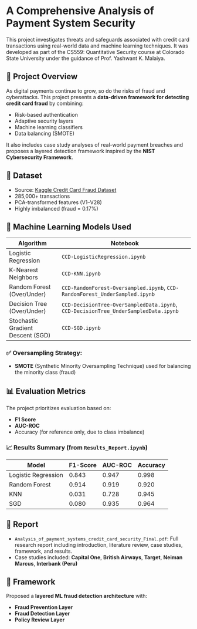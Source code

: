 # A Comprehensive Analysis of Payment System Security

This project investigates threats and safeguards associated with credit card transactions using real-world data and machine learning techniques. It was developed as part of the CS559: Quantitative Security course at Colorado State University under the guidance of Prof. Yashwant K. Malaiya.

## 📌 Project Overview

As digital payments continue to grow, so do the risks of fraud and cyberattacks. This project presents a **data-driven framework for detecting credit card fraud** by combining:

- Risk-based authentication
- Adaptive security layers
- Machine learning classifiers
- Data balancing (SMOTE)

It also includes case study analyses of real-world payment breaches and proposes a layered detection framework inspired by the **NIST Cybersecurity Framework**.

## 🧪 Dataset

- Source: [Kaggle Credit Card Fraud Dataset](https://www.kaggle.com/datasets/mlg-ulb/creditcardfraud)
- 285,000+ transactions
- PCA-transformed features (V1–V28)
- Highly imbalanced (fraud = 0.17%)

## 🧠 Machine Learning Models Used

| Algorithm              | Notebook |
|------------------------|----------|
| Logistic Regression    | `CCD-LogisticRegression.ipynb` |
| K-Nearest Neighbors    | `CCD-KNN.ipynb` |
| Random Forest (Over/Under) | `CCD-RandomForest-Oversampled.ipynb`, `CCD-RandomForest_UnderSampled.ipynb` |
| Decision Tree (Over/Under) | `CCD-DecisionTree-OverSampledData.ipynb`, `CCD-DecisionTree_UnderSampledData.ipynb` |
| Stochastic Gradient Descent (SGD) | `CCD-SGD.ipynb` |

### ✅ Oversampling Strategy:
- **SMOTE** (Synthetic Minority Oversampling Technique) used for balancing the minority class (fraud)

## 📊 Evaluation Metrics

The project prioritizes evaluation based on:
- **F1 Score**
- **AUC-ROC**
- Accuracy (for reference only, due to class imbalance)

### 📈 Results Summary (from `Results_Report.ipynb`)

| Model               | F1-Score | AUC-ROC | Accuracy |
|--------------------|----------|---------|----------|
| Logistic Regression| 0.843    | 0.947   | 0.998    |
| Random Forest       | 0.914    | 0.919   | 0.920    |
| KNN                 | 0.031    | 0.728   | 0.945    |
| SGD                 | 0.080    | 0.935   | 0.964    |

## 📄 Report

- `Analysis_of_payment_systems_credit_card_security_Final.pdf`: Full research report including introduction, literature review, case studies, framework, and results.
- Case studies included: **Capital One**, **British Airways**, **Target**, **Neiman Marcus**, **Interbank (Peru)**

## 🧩 Framework

Proposed a **layered ML fraud detection architecture** with:
- **Fraud Prevention Layer**
- **Fraud Detection Layer**
- **Policy Review Layer**
